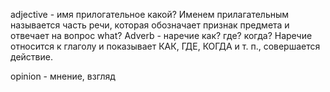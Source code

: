 adjective - имя прилогательное 
    какой?
    Именем прилагательным называется часть речи, которая обозначает признак предмета и отвечает на вопрос what?
Adverb - наречие 
    как? где? когда?
    Наречие относится к глаголу и показывает КАК, ГДЕ, КОГДА и т. п., совершается действие.

opinion - мнение, взгляд